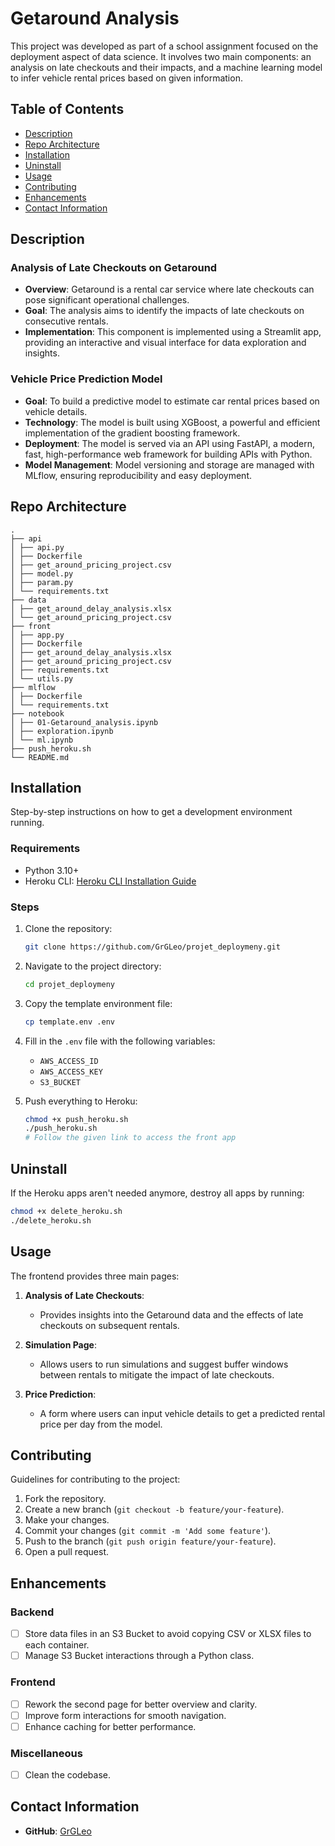# Getaround Analysis

This project was developed as part of a school assignment focused on the deployment aspect of data science. It involves two main components: an analysis on late checkouts and their impacts, and a machine learning model to infer vehicle rental prices based on given information.

## Table of Contents

- [Description](#description)
- [Repo Architecture](#repo-architecture)
- [Installation](#installation)
- [Uninstall](#uninstall)
- [Usage](#usage)
- [Contributing](#contributing)
- [Enhancements](#enhancements)
- [Contact Information](#contact-information)

## Description

### Analysis of Late Checkouts on Getaround

- **Overview**: Getaround is a rental car service where late checkouts can pose significant operational challenges.
- **Goal**: The analysis aims to identify the impacts of late checkouts on consecutive rentals.
- **Implementation**: This component is implemented using a Streamlit app, providing an interactive and visual interface for data exploration and insights.

### Vehicle Price Prediction Model

- **Goal**: To build a predictive model to estimate car rental prices based on vehicle details.
- **Technology**: The model is built using XGBoost, a powerful and efficient implementation of the gradient boosting framework.
- **Deployment**: The model is served via an API using FastAPI, a modern, fast, high-performance web framework for building APIs with Python.
- **Model Management**: Model versioning and storage are managed with MLflow, ensuring reproducibility and easy deployment.

## Repo Architecture
```
.
├── api
│ ├── api.py
│ ├── Dockerfile
│ ├── get_around_pricing_project.csv
│ ├── model.py
│ ├── param.py
│ └── requirements.txt
├── data
│ ├── get_around_delay_analysis.xlsx
│ └── get_around_pricing_project.csv
├── front
│ ├── app.py
│ ├── Dockerfile
│ ├── get_around_delay_analysis.xlsx
│ ├── get_around_pricing_project.csv
│ ├── requirements.txt
│ └── utils.py
├── mlflow
│ ├── Dockerfile
│ └── requirements.txt
├── notebook
│ ├── 01-Getaround_analysis.ipynb
│ ├── exploration.ipynb
│ └── ml.ipynb
├── push_heroku.sh
└── README.md
```

## Installation

Step-by-step instructions on how to get a development environment running.

### Requirements

- Python 3.10+
- Heroku CLI: [Heroku CLI Installation Guide](https://devcenter.heroku.com/articles/heroku-cli)

### Steps

1. Clone the repository:
    ```bash
    git clone https://github.com/GrGLeo/projet_deploymeny.git
    ```

2. Navigate to the project directory:
    ```bash
    cd projet_deploymeny
    ```

3. Copy the template environment file:
    ```bash
    cp template.env .env
    ```

4. Fill in the `.env` file with the following variables:
    - `AWS_ACCESS_ID`
    - `AWS_ACCESS_KEY`
    - `S3_BUCKET`

5. Push everything to Heroku:
    ```bash
    chmod +x push_heroku.sh
    ./push_heroku.sh
    # Follow the given link to access the front app
    ```

## Uninstall
If the Heroku apps aren't needed anymore, destroy all apps by running:
```bash
chmod +x delete_heroku.sh
./delete_heroku.sh
```

## Usage

The frontend provides three main pages:

1. **Analysis of Late Checkouts**: 
   - Provides insights into the Getaround data and the effects of late checkouts on subsequent rentals.

2. **Simulation Page**:
   - Allows users to run simulations and suggest buffer windows between rentals to mitigate the impact of late checkouts.

3. **Price Prediction**:
   - A form where users can input vehicle details to get a predicted rental price per day from the model.

## Contributing

Guidelines for contributing to the project:

1. Fork the repository.
2. Create a new branch (`git checkout -b feature/your-feature`).
3. Make your changes.
4. Commit your changes (`git commit -m 'Add some feature'`).
5. Push to the branch (`git push origin feature/your-feature`).
6. Open a pull request.

## Enhancements

### Backend

- [ ] Store data files in an S3 Bucket to avoid copying CSV or XLSX files to each container.
- [ ] Manage S3 Bucket interactions through a Python class.

### Frontend

- [ ] Rework the second page for better overview and clarity.
- [ ] Improve form interactions for smooth navigation.
- [ ] Enhance caching for better performance.

### Miscellaneous

- [ ] Clean the codebase.

## Contact Information

- **GitHub**: [GrGLeo](https://github.com/GrGLeo)
